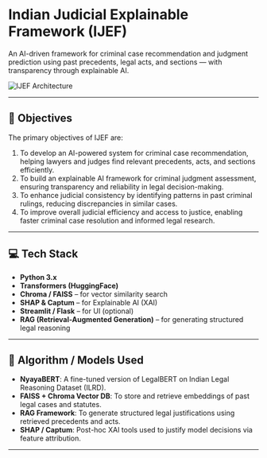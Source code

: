

# Indian Judicial Explainable Framework (IJEF)

An AI-driven framework for criminal case recommendation and judgment prediction using past precedents, legal acts, and sections — with transparency through explainable AI.

![IJEF Architecture](assets/ijef-architecture.png)


---

## 📌 Objectives

The primary objectives of IJEF are:

1. To develop an AI-powered system for criminal case recommendation, helping lawyers and judges find relevant precedents, acts, and sections efficiently.  
2. To build an explainable AI framework for criminal judgment assessment, ensuring transparency and reliability in legal decision-making.  
3. To enhance judicial consistency by identifying patterns in past criminal rulings, reducing discrepancies in similar cases.  
4. To improve overall judicial efficiency and access to justice, enabling faster criminal case resolution and informed legal research.

---

## 💻 Tech Stack

- **Python 3.x**
- **Transformers (HuggingFace)**
- **Chroma / FAISS** – for vector similarity search
- **SHAP & Captum** – for Explainable AI (XAI)
- **Streamlit / Flask** – for UI (optional)
- **RAG (Retrieval-Augmented Generation)** – for generating structured legal reasoning

---

## 🧠 Algorithm / Models Used

- **NyayaBERT**: A fine-tuned version of LegalBERT on Indian Legal Reasoning Dataset (ILRD).
- **FAISS + Chroma Vector DB**: To store and retrieve embeddings of past legal cases and statutes.
- **RAG Framework**: To generate structured legal justifications using retrieved precedents and acts.
- **SHAP / Captum**: Post-hoc XAI tools used to justify model decisions via feature attribution.

---
